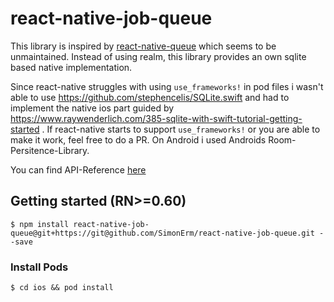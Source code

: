# react-native-job-queue

This library is inspired by [react-native-queue](https://github.com/billmalarky/react-native-queue) which seems to be unmaintained.
Instead of using realm, this library provides an own sqlite based native implementation.

Since react-native struggles with using `use_frameworks!` in pod files i wasn't able to use https://github.com/stephencelis/SQLite.swift and had to implement the native ios part guided by https://www.raywenderlich.com/385-sqlite-with-swift-tutorial-getting-started . If react-native starts to support `use_frameworks!` or you are able to make it work, feel free to do a PR.
On Android i used Androids Room-Persitence-Library.

You can find API-Reference [here](https://simonerm.github.io/react-native-job-queue/docs/)

## Getting started (RN>=0.60)

`$ npm install react-native-job-queue@git+https://git@github.com/SimonErm/react-native-job-queue.git --save`

### Install Pods

`$ cd ios && pod install`
